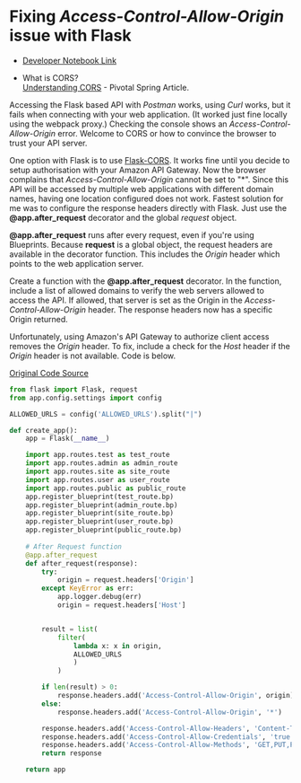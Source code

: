 # Fixing *Access-Control-Allow-Origin* issue with Flask

* [Developer Notebook Link](https://www.catenare.com/devnotes/api/CORS%20with%20FLASK%20without%20Flask-CORS/)

* What is CORS?   
[Understanding CORS](https://spring.io/understanding/CORS) - Pivotal Spring Article.

Accessing the Flask based API with *Postman* works, using *Curl* works, but it fails when connecting with your web application. (It worked just fine locally using the webpack proxy.) Checking the console shows an *Access-Control-Allow-Origin* error. Welcome to CORS or how to convince the browser to trust your API server.

One option with Flask is to use [Flask-CORS](https://flask-cors.readthedocs.io/en/latest/). It works fine until you decide to setup authorisation with your Amazon API Gateway. Now the browser complains that *Access-Control-Allow-Origin* cannot be set to "\*". Since this API will be accessed by multiple web applications with different domain names, having one location configured does not work. Fastest solution for me was to configure the response headers directly with Flask. Just use the **@app.after_request** decorator and the global *request* object.

**@app.after_request** runs after every request, even if you're using Blueprints. Because **request** is a global object,  the request headers are available in the decorator function. This includes the *Origin* header which points to the web application server. 

Create a function with the **@app.after_request** decorator. In the function, include a list of allowed domains to verify the web servers allowed to access the API. If allowed, that server is set as the Origin in the *Access-Control-Allow-Origin* header. The response headers now has a specific Origin returned.

Unfortunately, using Amazon's API Gateway to authorize client access removes the *Origin* header. To fix, include a check for the *Host* header if the *Origin* header is not available. Code is below. 

[Original Code Source](http://corpus.hubwiz.com/2/angularjs/23741362.html)

```python
from flask import Flask, request
from app.config.settings import config

ALLOWED_URLS = config('ALLOWED_URLS').split("|")

def create_app():
    app = Flask(__name__)

    import app.routes.test as test_route
    import app.routes.admin as admin_route
    import app.routes.site as site_route
    import app.routes.user as user_route
    import app.routes.public as public_route
    app.register_blueprint(test_route.bp)
    app.register_blueprint(admin_route.bp)
    app.register_blueprint(site_route.bp)
    app.register_blueprint(user_route.bp)
    app.register_blueprint(public_route.bp)
    
    # After Request function
    @app.after_request
    def after_request(response):
        try:
            origin = request.headers['Origin']
        except KeyError as err:
            app.logger.debug(err)
            origin = request.headers['Host']


        result = list(
            filter(
                lambda x: x in origin,
                ALLOWED_URLS
                )
            )

        if len(result) > 0:
            response.headers.add('Access-Control-Allow-Origin', origin)
        else:
            response.headers.add('Access-Control-Allow-Origin', '*')

        response.headers.add('Access-Control-Allow-Headers', 'Content-Type,Authorization,X-Requested-With')
        response.headers.add('Access-Control-Allow-Credentials', 'true')
        response.headers.add('Access-Control-Allow-Methods', 'GET,PUT,POST,DELETE')
        return response

    return app
```



